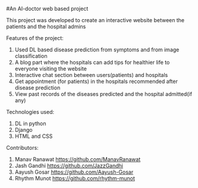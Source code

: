 
#An AI-doctor web based project 

This project was developed to create an interactive website between the patients and the hospital admins 

Features of the project:
1) Used DL based disease prediction from symptoms and from image classification
2) A blog part where the hospitals can add tips for healthier life to everyone visiting the website
3) Interactive chat section between users(patients) and hospitals 
4) Get appointment (for patients) in the hospitals recommended after disease prediction 
5) View past records of the diseases predicted and the hospital admitted(if any) 

Technologies used:
1) DL in python
2) Django
3) HTML and CSS

Contributors:
1) Manav Ranawat https://github.com/ManavRanawat
2) Jash Gandhi  https://github.com/JazzGandhi
3) Aayush Gosar https://github.com/Aayush-Gosar
4) Rhythm Munot https://github.com/rhythm-munot
 
